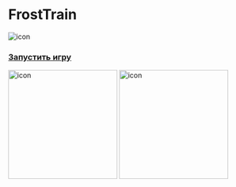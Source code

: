 # FrostTrain
![icon](https://avatars.mds.yandex.net/get-games/2977039/2a0000018f29f3281e0593f6dcd921fe0323/cover1)

### [Запустить игру](https://yandex.ru/games/app/210436)

<img src="https://avatars.mds.yandex.net/get-games/2977039/2a0000018e328b9ad9e9741041d2ef7f6dd1//orig" alt="icon" height="220"/> <img src="https://avatars.mds.yandex.net/get-games/12797757/2a0000018e328c0e9c8c0a1d378a8c0ecdc5//orig" alt="icon" height="220"/>
